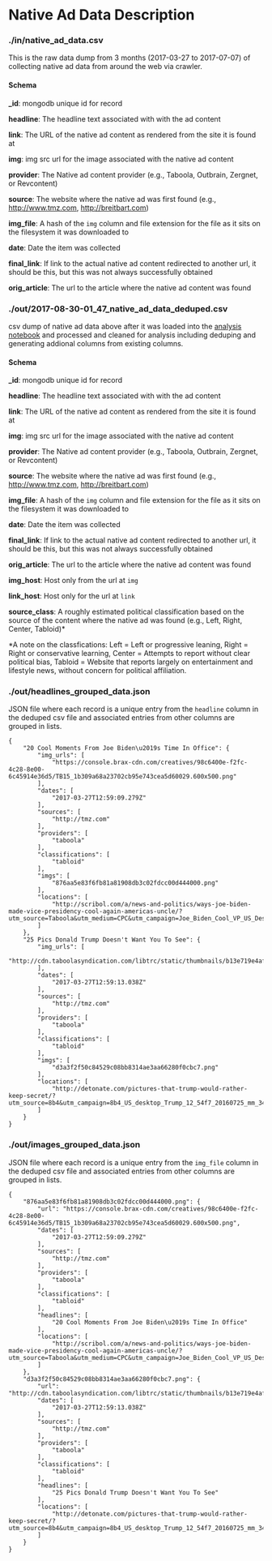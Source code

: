 Native Ad Data Description
==========================

### ./in/native_ad_data.csv

This is the raw data dump from 3 months (2017-03-27 to 2017-07-07) of collecting native ad data from around the web via crawler.

#### Schema

**_id**: mongodb unique id for record

**headline**: The headline text associated with with the ad content

**link**: The URL of the native ad content as rendered from the site it is found at

**img**: img src url for the image associated with the native ad content

**provider**: The Native ad content provider (e.g., Taboola, Outbrain, Zergnet, or Revcontent)

**source**: The website where the native ad was first found (e.g., http://www.tmz.com, http://breitbart.com)

**img_file**: A hash of the `img` column and file extension for the file as it sits on the filesystem it was downloaded to

**date**: Date the item was collected

**final_link**: If link to the actual native ad content redirected to another url, it should be this, but this was not always successfully obtained

**orig_article**: The url to the article where the native ad content was found


### ./out/2017-08-30-01_47_native_ad_data_deduped.csv

csv dump of native ad data above after it was loaded into the [analysis notebook]() and processed and cleaned for analysis including deduping and generating addional columns from existing columns.

#### Schema

**_id**: mongodb unique id for record

**headline**: The headline text associated with with the ad content

**link**: The URL of the native ad content as rendered from the site it is found at

**img**: img src url for the image associated with the native ad content

**provider**: The Native ad content provider (e.g., Taboola, Outbrain, Zergnet, or Revcontent)

**source**: The website where the native ad was first found (e.g., http://www.tmz.com, http://breitbart.com)

**img_file**: A hash of the `img` column and file extension for the file as it sits on the filesystem it was downloaded to

**date**: Date the item was collected

**final_link**: If link to the actual native ad content redirected to another url, it should be this, but this was not always successfully obtained

**orig_article**: The url to the article where the native ad content was found

**img_host**: Host only from the url at `img`

**link_host**: Host only for the url at `link`

**source_class**: A roughly estimated political classification based on the source of the content where the native ad was found (e.g., Left, Right, Center, Tabloid)*

*A note on the classfications: Left = Left or progressive leaning, Right = Right or conservative learning, Center = Attempts to report without clear political bias, Tabloid = Website that reports largely on entertainment and lifestyle news, without concern for political affiliation.


### ./out/headlines_grouped_data.json

JSON file where each record is a unique entry from the `headline` column in the deduped csv file and associated entries from other columns are grouped in lists.


	{
	    "20 Cool Moments From Joe Biden\u2019s Time In Office": {
	        "img_urls": [
	            "https://console.brax-cdn.com/creatives/98c6400e-f2fc-4c28-8e00-6c45914e36d5/TB15_1b309a68a23702cb95e743cea5d60029.600x500.png"
	        ],
	        "dates": [
	            "2017-03-27T12:59:09.279Z"
	        ],
	        "sources": [
	            "http://tmz.com"
	        ],
	        "providers": [
	            "taboola"
	        ],
	        "classifications": [
	            "tabloid"
	        ],
	        "imgs": [
	            "876aa5e83f6fb81a81908db3c02fdcc00d444000.png"
	        ],
	        "locations": [
	            "http://scribol.com/a/news-and-politics/ways-joe-biden-made-vice-presidency-cool-again-americas-uncle/?utm_source=Taboola&utm_medium=CPC&utm_campaign=Joe_Biden_Cool_VP_US_Desktop&utm_content=tmz"
	        ]
	    },
	    "25 Pics Donald Trump Doesn't Want You To See": {
	        "img_urls": [
	            "http://cdn.taboolasyndication.com/libtrc/static/thumbnails/b13e719e4aff1daf7284c9bdb61e65a1.png"
	        ],
	        "dates": [
	            "2017-03-27T12:59:13.038Z"
	        ],
	        "sources": [
	            "http://tmz.com"
	        ],
	        "providers": [
	            "taboola"
	        ],
	        "classifications": [
	            "tabloid"
	        ],
	        "imgs": [
	            "d3a3f2f50c84529c08bb8314ae3aa66280f0cbc7.png"
	        ],
	        "locations": [
	            "http://detonate.com/pictures-that-trump-would-rather-keep-secret/?utm_source=8b4&utm_campaign=8b4_US_desktop_Trump_12_54f7_20160725_mm_3407&utm_term=tmz&utm_medium=cpc"
	        ]
	    }
	}

### ./out/images_grouped_data.json

JSON file where each record is a unique entry from the `img_file` column in the deduped csv file and associated entries from other columns are grouped in lists.

	{
	    "876aa5e83f6fb81a81908db3c02fdcc00d444000.png": {
	        "url": "https://console.brax-cdn.com/creatives/98c6400e-f2fc-4c28-8e00-6c45914e36d5/TB15_1b309a68a23702cb95e743cea5d60029.600x500.png",
	        "dates": [
	            "2017-03-27T12:59:09.279Z"
	        ],
	        "sources": [
	            "http://tmz.com"
	        ],
	        "providers": [
	            "taboola"
	        ],
	        "classifications": [
	            "tabloid"
	        ],
	        "headlines": [
	            "20 Cool Moments From Joe Biden\u2019s Time In Office"
	        ],
	        "locations": [
	            "http://scribol.com/a/news-and-politics/ways-joe-biden-made-vice-presidency-cool-again-americas-uncle/?utm_source=Taboola&utm_medium=CPC&utm_campaign=Joe_Biden_Cool_VP_US_Desktop&utm_content=tmz"
	        ]
	    },
	    "d3a3f2f50c84529c08bb8314ae3aa66280f0cbc7.png": {
	        "url": "http://cdn.taboolasyndication.com/libtrc/static/thumbnails/b13e719e4aff1daf7284c9bdb61e65a1.png",
	        "dates": [
	            "2017-03-27T12:59:13.038Z"
	        ],
	        "sources": [
	            "http://tmz.com"
	        ],
	        "providers": [
	            "taboola"
	        ],
	        "classifications": [
	            "tabloid"
	        ],
	        "headlines": [
	            "25 Pics Donald Trump Doesn't Want You To See"
	        ],
	        "locations": [
	            "http://detonate.com/pictures-that-trump-would-rather-keep-secret/?utm_source=8b4&utm_campaign=8b4_US_desktop_Trump_12_54f7_20160725_mm_3407&utm_term=tmz&utm_medium=cpc"
	        ]
	    }
	}